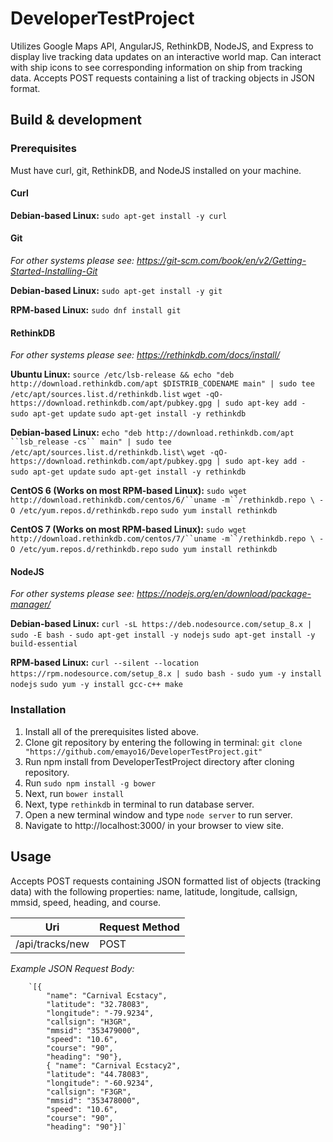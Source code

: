 # DeveloperTestProject

   Utilizes Google Maps API, AngularJS, RethinkDB, NodeJS, and Express to display live tracking data updates on an interactive world map. Can interact with ship icons to see corresponding information on ship from tracking data. Accepts POST requests containing a list of tracking objects in JSON format.

## Build & development

### Prerequisites

   Must have curl, git, RethinkDB, and NodeJS installed on your machine.
   
#### Curl
   **Debian-based Linux:** `sudo apt-get install -y curl`

#### Git
   *For other systems please see: <https://git-scm.com/book/en/v2/Getting-Started-Installing-Git>*
		
   **Debian-based Linux:** `sudo apt-get install -y git`

   **RPM-based Linux:** `sudo dnf install git`

#### RethinkDB
   *For other systems please see: <https://rethinkdb.com/docs/install/>*

   **Ubuntu Linux:**
        `source /etc/lsb-release && echo "deb http://download.rethinkdb.com/apt $DISTRIB_CODENAME main" | sudo tee /etc/apt/sources.list.d/rethinkdb.list`
         `wget -qO- https://download.rethinkdb.com/apt/pubkey.gpg | sudo apt-key add -`
         `sudo apt-get update`
         `sudo apt-get install -y rethinkdb`

   **Debian-based Linux:**
        `echo "deb http://download.rethinkdb.com/apt ``lsb_release -cs`` main" | sudo tee /etc/apt/sources.list.d/rethinkdb.list\`
         `wget -qO- https://download.rethinkdb.com/apt/pubkey.gpg | sudo apt-key add -`
         `sudo apt-get update`
         `sudo apt-get install -y rethinkdb`

   **CentOS 6 (Works on most RPM-based Linux):**
        `sudo wget http://download.rethinkdb.com/centos/6/``uname -m``/rethinkdb.repo \
         -O /etc/yum.repos.d/rethinkdb.repo`
         `sudo yum install rethinkdb`

   **CentOS 7 (Works on most RPM-based Linux):**
        `sudo wget http://download.rethinkdb.com/centos/7/``uname -m``/rethinkdb.repo \
         -O /etc/yum.repos.d/rethinkdb.repo`
         `sudo yum install rethinkdb`
             
#### NodeJS
   *For other systems please see: <https://nodejs.org/en/download/package-manager/>*

   **Debian-based Linux:**
        `curl -sL https://deb.nodesource.com/setup_8.x | sudo -E bash -`
         `sudo apt-get install -y nodejs`
         `sudo apt-get install -y build-essential`

   **RPM-based Linux:**
        `curl --silent --location https://rpm.nodesource.com/setup_8.x | sudo bash -`
         `sudo yum -y install nodejs`
         `sudo yum -y install gcc-c++ make`


### Installation

   1. Install all of the prerequisites listed above.
   2. Clone git repository by entering the following in terminal: `git clone "https://github.com/emayo16/DeveloperTestProject.git"`
   3. Run npm install from DeveloperTestProject directory after cloning repository. 
   4. Run `sudo npm install -g bower`
   5. Next, run `bower install`
   6. Next, type `rethinkdb` in terminal to run database server.
   7. Open a new terminal window and type `node server` to run server.
   8. Navigate to http://localhost:3000/ in your browser to view site.

## Usage

   Accepts POST requests containing JSON formatted list of objects (tracking data) with the following properties: name, latitude, longitude, callsign, mmsid, speed, heading, and course.

 Uri | Request Method
 --- | --- 
 /api/tracks/new | POST 
 
*Example JSON Request Body:*

		`[{ 
			"name": "Carnival Ecstacy", 
		    "latitude": "32.78083", 
		    "longitude": "-79.9234", 
		    "callsign": "H3GR", 
		    "mmsid": "353479000", 
		    "speed": "10.6", 
		    "course": "90", 
		    "heading": "90"}, 
		    { "name": "Carnival Ecstacy2", 
		    "latitude": "44.78083", 
		    "longitude": "-60.9234", 
		    "callsign": "F3GR", 
		    "mmsid": "353478000", 
		    "speed": "10.6", 
		    "course": "90", 
		    "heading": "90"}]`
